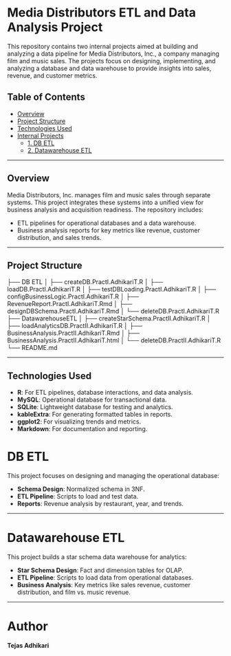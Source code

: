# Media Distributors ETL and Data Analysis Project

This repository contains two internal projects aimed at building and analyzing a data pipeline for Media Distributors, Inc., a company managing film and music sales. The projects focus on designing, implementing, and analyzing a database and data warehouse to provide insights into sales, revenue, and customer metrics.

## Table of Contents
- [Overview](#overview)
- [Project Structure](#project-structure)
- [Technologies Used](#technologies-used)
- [Internal Projects](#internal-projects)
  - [1. DB ETL](#1-db-etl)
  - [2. Datawarehouse ETL](#2-datawarehouse-etl)

---

## Overview

Media Distributors, Inc. manages film and music sales through separate systems. This project integrates these systems into a unified view for business analysis and acquisition readiness. The repository includes:
- ETL pipelines for operational databases and a data warehouse.
- Business analysis reports for key metrics like revenue, customer distribution, and sales trends.

---

## Project Structure
├── DB ETL 
│ ├── createDB.PractI.AdhikariT.R 
│ ├── loadDB.PractI.AdhikariT.R 
│ ├── testDBLoading.PractI.AdhikariT.R 
│ ├── configBusinessLogic.PractI.AdhikariT.R 
│ ├── RevenueReport.PractI.AdhikariT.Rmd 
│ ├── designDBSchema.PractI.AdhikariT.Rmd 
│ └── deleteDB.PractI.AdhikariT.R 
├── DatawarehouseETL 
│ ├── createStarSchema.PractII.AdhikariT.R 
│ ├── loadAnalyticsDB.PractII.AdhikariT.R 
│ ├── BusinessAnalysis.PractII.AdhikariT.Rmd 
│ ├── BusinessAnalysis.PractII.AdhikariT.html 
│ └── deleteDB.PractII.AdhikariT.R 
└── README.md


---

## Technologies Used

- **R**: For ETL pipelines, database interactions, and data analysis.
- **MySQL**: Operational database for transactional data.
- **SQLite**: Lightweight database for testing and analytics.
- **kableExtra**: For generating formatted tables in reports.
- **ggplot2**: For visualizing trends and metrics.
- **Markdown**: For documentation and reporting.


# DB ETL

This project focuses on designing and managing the operational database:

- **Schema Design**: Normalized schema in 3NF.
- **ETL Pipeline**: Scripts to load and test data.
- **Reports**: Revenue analysis by restaurant, year, and trends.

---

# Datawarehouse ETL

This project builds a star schema data warehouse for analytics:

- **Star Schema Design**: Fact and dimension tables for OLAP.
- **ETL Pipeline**: Scripts to load data from operational databases.
- **Business Analysis**: Key metrics like sales revenue, customer distribution, and film vs. music revenue.

---

# Author

**Tejas Adhikari**  

